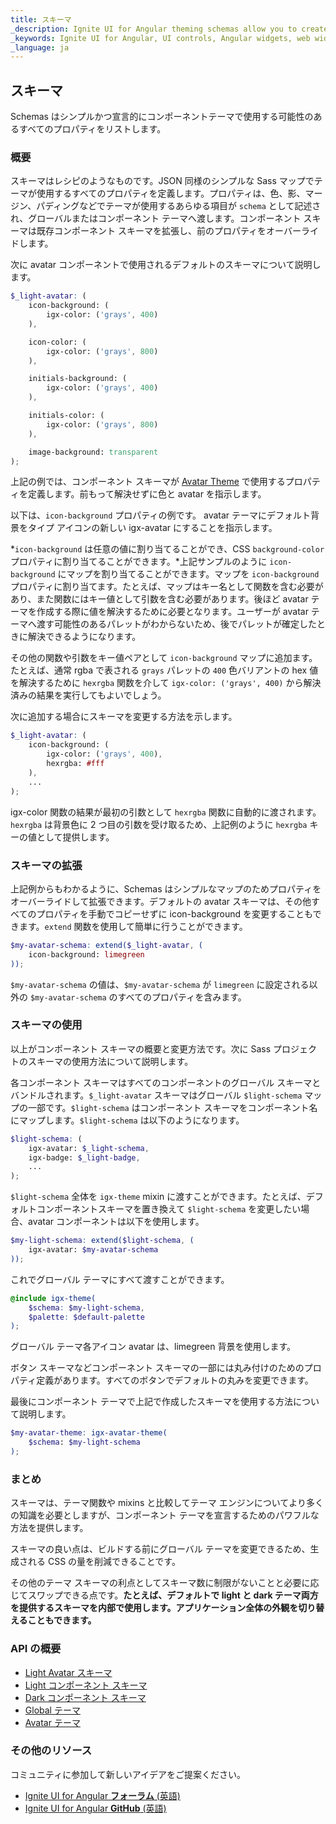 ```yaml
---
title: スキーマ
_description: Ignite UI for Angular theming schemas allow you to create recipes for component themes.
_keywords: Ignite UI for Angular, UI controls, Angular widgets, web widgets, UI widgets, Angular, Native Angular Components Suite, Native Angular Controls, Native Angular Components Library 
_language: ja
---
```


## スキーマ
<p class="highlight">Schemas はシンプルかつ宣言的にコンポーネントテーマで使用する可能性のあるすべてのプロパティをリストします。</p>

<div class="divider--half"></div>

### 概要
スキーマはレシピのようなものです。JSON 同様のシンプルな Sass マップでテーマが使用するすべてのプロパティを定義します。プロパティは、色、影、マージン、パディングなどでテーマが使用するあらゆる項目が `schema` として記述され、グローバルまたはコンポーネント テーマへ渡します。コンポーネント スキーマは既存コンポーネント スキーマを拡張し、前のプロパティをオーバーライドします。

次に avatar コンポーネントで使用されるデフォルトのスキーマについて説明します。

```scss
$_light-avatar: (
    icon-background: (
        igx-color: ('grays', 400)
    ),

    icon-color: (
        igx-color: ('grays', 800)
    ),

    initials-background: (
        igx-color: ('grays', 400)
    ),

    initials-color: (
        igx-color: ('grays', 800)
    ),

    image-background: transparent
);
```

上記の例では、コンポーネント スキーマが [Avatar Theme]({environment:sassApiUrl}/index.html#function-igx-avatar-theme) で使用するプロパティを定義します。前もって解決せずに色と avatar を指示します。

以下は、`icon-background` プロパティの例です。 avatar テーマにデフォルト背景をタイプ アイコンの新しい igx-avatar にすることを指示します。 

*`icon-background` は任意の値に割り当てることができ、CSS `background-color` プロパティに割り当てることができます。*上記サンプルのように `icon-background` にマップを割り当てることができます。マップを `icon-background` プロパティに割り当てます。たとえば、マップはキー名として関数を含む必要があり、また関数にはキー値として引数を含む必要があります。後ほど avatar テーマを作成する際に値を解決するために必要となります。ユーザーが avatar テーマへ渡す可能性のあるパレットがわからないため、後でパレットが確定したときに解決できるようになります。

その他の関数や引数をキー値ペアとして `icon-background` マップに追加ます。たとえば、通常 rgba で表される `grays` パレットの `400` 色バリアントの hex 値を解決するために `hexrgba` 関数を介して `igx-color: ('grays', 400)` から解決済みの結果を実行してもよいでしょう。 

次に追加する場合にスキーマを変更する方法を示します。

```scss
$_light-avatar: (
    icon-background: (
        igx-color: ('grays', 400),
        hexrgba: #fff
    ),
    ...
);
```
igx-color 関数の結果が最初の引数として `hexrgba` 関数に自動的に渡されます。`hexrgba` は背景色に 2 つ目の引数を受け取るため、上記例のように `hexrgba` キーの値として提供します。

<div class="divider"></div>

### スキーマの拡張
上記例からもわかるように、Schemas はシンプルなマップのためプロパティをオーバーライドして拡張できます。デフォルトの avatar スキーマは、その他すべてのプロパティを手動でコピーせずに icon-background を変更することもできます。`extend` 関数を使用して簡単に行うことができます。

```scss
$my-avatar-schema: extend($_light-avatar, (
    icon-background: limegreen
));
```

`$my-avatar-schema` の値は、`$my-avatar-schema` が `limegreen` に設定される以外の `$my-avatar-schema` のすべてのプロパティを含みます。

### スキーマの使用
以上がコンポーネント スキーマの概要と変更方法です。次に Sass プロジェクトのスキーマの使用方法について説明します。 

各コンポーネント スキーマはすべてのコンポーネントのグローバル スキーマとバンドルされます。`$_light-avatar` スキーマはグローバル `$light-schema` マップの一部です。`$light-schema` はコンポーネント スキーマをコンポーネント名にマップします。`$light-schema` は以下のようになります。

```scss
$light-schema: (
    igx-avatar: $_light-schema,
    igx-badge: $_light-badge,
    ...
);
```

`$light-schema` 全体を `igx-theme` mixin に渡すことができます。たとえば、デフォルトコンポーネントスキーマを置き換えて `$light-schema` を変更したい場合、avatar コンポーネントは以下を使用します。

```scss
$my-light-schema: extend($light-schema, (
    igx-avatar: $my-avatar-schema
));
```

これでグローバル テーマにすべて渡すことができます。

```scss
@include igx-theme(
    $schema: $my-light-schema,
    $palette: $default-palette
);
```

グローバル テーマ各アイコン avatar は、limegreen 背景を使用します。

ボタン スキーマなどコンポーネント スキーマの一部には丸み付けのためのプロパティ定義があります。すべてのボタンでデフォルトの丸みを変更できます。

最後にコンポーネント テーマで上記で作成したスキーマを使用する方法について説明します。

```scss
$my-avatar-theme: igx-avatar-theme(
    $schema: $my-light-schema
);
```
### まとめ

スキーマは、テーマ関数や mixins と比較してテーマ エンジンについてより多くの知識を必要としますが、コンポーネント テーマを宣言するためのパワフルな方法を提供します。 

スキーマの良い点は、ビルドする前にグローバル テーマを変更できるため、生成される CSS の量を削減できることです。

その他のテーマ スキーマの利点としてスキーマ数に制限がないことと必要に応じてスワップできる点です。**たとえば、デフォルトで light と dark テーマ両方を提供するスキーマを内部で使用します。アプリケーション全体の外観を切り替えることもできます。**

### API の概要
* [Light Avatar スキーマ]({environment:sassApiUrl}/index.html#variable-_light-avatar)
* [Light コンポーネント スキーマ]({environment:sassApiUrl}/index.html#variable-light-schema)
* [Dark コンポーネント スキーマ]({environment:sassApiUrl}/index.html#variable-dark-schema)
* [Global テーマ]({environment:sassApiUrl}/index.html#mixin-igx-theme)
* [Avatar テーマ]({environment:sassApiUrl}/index.html#function-igx-avatar-theme)

### その他のリソース
<div class="divider--half"></div>

コミュニティに参加して新しいアイデアをご提案ください。
* [Ignite UI for Angular **フォーラム** (英語)](https://www.infragistics.com/community/forums/f/ignite-ui-for-angular)
* [Ignite UI for Angular **GitHub** (英語)](https://github.com/IgniteUI/igniteui-angular)
